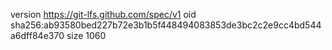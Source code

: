 version https://git-lfs.github.com/spec/v1
oid sha256:ab93580bed227b72e3b1b5f448494083853de3bc2c2e9cc4bd544a6dff84e370
size 1060
